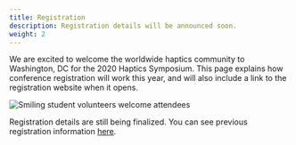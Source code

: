 ```yaml
---
title: Registration
description: Registration details will be announced soon.
weight: 2
---
```

We are excited to welcome the worldwide haptics community to Washington, DC for the 2020 Haptics Symposium. This page explains how conference registration will work this year, and will also include a link to the registration website when it opens.

![Smiling student volunteers welcome attendees](/img/slide-image-6-crop.jpg)

Registration details are still being finalized. You can see previous registration information [here](http://2018.hapticssymposium.org/registration).
